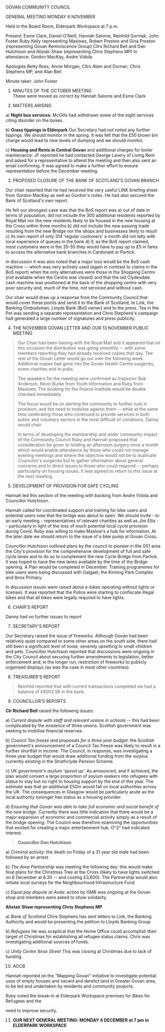 GOVAN COMMUNITY COUNCIL

GENERAL MEETING MONDAY 6 NOVEMBER

Held in the Board Room, Elderpark Workspace at 7 p.m.

Present: Esme Clark, Daniel O'Neill, Hannah Salome, Reinhild Gorniak,
John Foster Ruby Kelly representing Maslows, Robert Preston and Gina
Preston (representing Govan Reminiscence Group) Cllrs Richard Bell and
Dan Hutchison and Alistair Shaw (representing Chris Stephens MP) In
attendance: Gordon MacKay, Andre Vidola.

Apologies Betty Ross, Annie Morgan, Cllrs Alam and Dornan, Chris
Stephens MP, and Alan Bell

Minute taker: John Foster

1.  MINUTES OF THE OCTOBER MEETING\
    These were moved as correct by Hannah Salome and Esme Clark

2.  MATTERS ARISING

<!-- -->

a)  **Night bus services**: McGills had withdrawn some of the night
    services citing disorder on the buses.

b)  **Grass tippings in Elderpark** Our Secretary had not noted any
    further tippings. We should monitor in the spring. It was felt that
    the £50 brown bin charge would lead to new levels of dumping and we
    should monitor.

c)  **Housing and Rents in Central Govan** and additional charges for
    boiler maintenance: JF reported he had contacted George Lavery of
    Living Rent and asked for a representative to attend the meeting and
    then also sent an email confirming. It was agreed to make a further
    effort to ensure representation before the December meeting.

<!-- -->

3.  PROPOSED CLOSURE OF THE BANK OF SCOTLAND'S GOVAN BRANCH

Our chair reported that he had received the very useful LINK briefing
sheet from Gordon MacKay as well as Gordon's notes. He had also secured
the Bank of Scotland's own report.

He felt our strongest case was that the BoS report was a) out of date in
terms of population, did not include the 300 additional residents
reported by Royal Mail nor the new residents likely to be housed in the
new housing at the Cross within three months b) did not include the new
passing trade resulting from the new Bridge nor the shops and businesses
likely to result c) its own report of only 314 'regular customers' a
month did not tally with local experience of queues in the bank d) if,
as the BoS report claimed, most customers were in the 35-55 they would
have to pay up to £5 in fares to access the alternative bank branches in
Cardonald or Partick.

In discussion it was also noted that a major loss would be the BoS cash
machine -- which was very actively used (again in contrast to claims in
the BoS report) when the only alternatives were those in the Shopping
Centre (not available when the Centre was closed) and that the old
Clydesdale cash machine was positioned at the back of the shopping
centre with very poor security and, much of the time, not serviced and
without cash.

Our chair would draw up a response from the Community Council that would
cover these points and send it to the Bank of Scotland, to Link, the
Banking Ombudsman, Lloyds Bank (BoS owner) and to the press. Tea in the
Pot was sending a separate representation and Chris Stephens's campaign
had generated a large number of signatures and press publicity.

4.  THE NOVEMBER GOVAN LETTER AND OUR 13 NOVEMBER PUBLIC MEETING

> Our Chair had been liaising with the Royal Mail and it appeared that
> on this occasion the distribution was going smoothly -- with some
> members reporting they had already received copies that day. The rest
> of the Govan Letter would go out over the following week. Additional
> copies had gone into the Govan Health Centre surgeries, some charities
> and to pubs.
>
> The speakers for the meeting were confirmed as Inspector Bob Anderson,
> Kevin Burke from Youth Information and Ruby from Maslows. The booking
> for the Pearce Institute would be double checked immediately.
>
> The focus would be on alerting the community to further cuts in
> provision, and the need to mobilise against them -- while at the same
> time celebrating those who continued to provide services in both
> public and voluntary sectors in the most difficult of conditions.
> Danny would chair.
>
> In terms of developing the membership and wider community impact of
> the Community Council Ruby and Hannah proposed that consideration be
> given to holding an afternoon surgery once a month which would enable
> attendance by those who could not manage evening meetings and where
> the objective would not be to duplicate Councillor's surgeries but to
> gather information about general concerns and to direct issues to
> those who could respond -- perhaps particularly on housing issues. It
> was agreed to return to this issue at the next meeting.

5.  DEVELOPMENT OF PROVISION FOR SAFE CYCLING

Hannah led this section of the meeting with backing from Andre Vidola
and Councillor Hutchison.

Hannah called for coordinated support and training for bike users and
potential users now that the bridge was about to open. We should
invite - to an early meeting - representatives of relevant charities as
well as Jim Ellis -- particularly in light of the loss of much potential
local cycle provision during Covid. Ruby was willing to make Maslow's a
hub for information. At the later date we should return to the issue of
a bike pump at Govan Cross.

Councillor Hutchison outlined plans by the council to pioneer in the G51
area the City's provision for the comprehensive development of full and
safe cycle lanes and to do so to complement the new Cycle Bridge from
Partick. It was hoped to have the new lanes available by the time of the
Bridge opening. A Plan would be completed in December. Training
programmes for bike users were being discussed with Galgael, the Kinning
Park Complex and Ibrox Primary.

In discussion issues were raised about e-bikes operating without lights
or licenses. It was reported that the Police were starting to confiscate
illegal bikes and that all bikes were legally required to have lights.

6.  CHAIR'S REPORT

Danny had no further issues to report

7.  SECRETARY'S REPORT

Our Secretary raised the issue of fireworks. Although Govan had been
relatively quiet compared to some other areas on the south side, there
had still been a significant level of noise, severely upsetting to small
children and pets. Councillor Hutchison reported that discussions were
ongoing in the City Council about securing further amendments to
legislation, better enforcement and, in the longer run, restriction of
fireworks to publicly organised displays (as was the case in most other
countries).

8.  TREASURER'S REPORT

> Reinhild reported that with current transactions completed we had a
> balance of £6002.58 in the bank.

9.  COUNCILLOR'S REPORTS

**Clr Richard Bell** raised the following issues:

a)  *Current dispute with staff and relevant unions in schools* -- this
    had been complicated by the existence of three unions. Scottish
    government was seeking to mobilise financial reserves.

b)  *Council Tax freeze and proposals for a three year budget*: the
    Scottish government's announcement of a Council Tax freeze was
    likely to result in a further shortfall in income. The Council, in
    response, was investigating a three year budget that would draw
    additional funding from the surplus currently existing in the
    Strathclyde Pension Scheme.

c)  *UK government's asylum 'speed up'.* As announced, and if achieved,
    the plan would convert a large proportion of asylum seekers into
    refugees with status to stay but no right to housing support by the
    end of this year. The estimate was that an additional £50m would
    fall on local authorities across the UK. The consequences in Glasgow
    would be particularly acute as the local authority nolonger has
    status as a housing provider.

d)  *Ensuring that Govan was able to take full economic and social
    benefit of the new bridge.* Currently there was little indication
    that there would be a major expansion of economic and commercial
    activity simply as a result of the bridge opening. The Council was
    therefore examining the opportunities that existed for creating a
    major entertainment hub. O^2^ had indicated interest.

> **Councillor Dan Hutchison**

a)  *Criminal activity*: the death on Friday of a 31 year old male had
    been followed by an arrest

b)  *The Area Partnership* was meeting the following day: this would
    make final plans for the Christmas Tree at the Cross (likely to have
    lights switched on 6 December at 6.30 -- and costing £3,600). The
    Partnership would also initiate local surveys for the Neighbourhood
    Infrastructure Fund

c)  *Equal pay dispute at Asda*: action by GMB was ongoing at the Govan
    shop and members were asked to show solidarity.

**Alistair Shaw representing Chris Stephens MP**

a)  *Bank of Scotland* Chris Stephens has sent letters to Link, the
    Banking Authority and would be presenting the petition to Lloyds
    Banking Group

b)  *Refugees* He was sceptical that the Home Office could accomplish
    their target of Christmas for establishing all refugee status
    claims. Chris was investigating additional sources of funds.

c)  *Unity Centre Ibrox Street* This was closing at Christmas due to
    lack of funding.

<!-- -->

10. AOCB

Hannah reported on the \"Mapping Govan\" initiative to investigate
potential uses of empty houses and vacant and derelict land in Greater
Govan area, to be led and undertaken by residents and community
projects.

Ruby noted the break-in at Elderpark Workspace premises for Bikes for
Refugees and the

need to improve security.

11. **OUR NEXT GENERAL MEETING: MONDAY 4 DECEMBER at 7 pm in ELDERPARK
    WORKSPACE**
